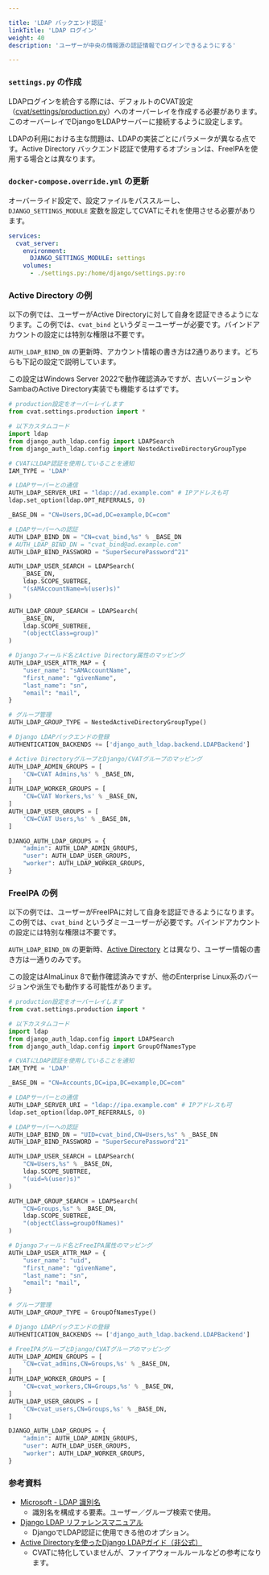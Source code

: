 ```yaml
---

title: 'LDAP バックエンド認証'
linkTitle: 'LDAP ログイン'
weight: 40
description: 'ユーザーが中央の情報源の認証情報でログインできるようにする'

---
```


### `settings.py` の作成

LDAPログインを統合する際には、デフォルトのCVAT設定（[cvat/settings/production.py](https://github.com/cvat-ai/cvat/blob/develop/cvat/settings/production.py)）へのオーバーレイを作成する必要があります。このオーバーレイでDjangoをLDAPサーバーに接続するように設定します。

LDAPの利用における主な問題は、LDAPの実装ごとにパラメータが異なる点です。Active Directory バックエンド認証で使用するオプションは、FreeIPAを使用する場合とは異なります。

### `docker-compose.override.yml` の更新

オーバーライド設定で、設定ファイルをパススルーし、`DJANGO_SETTINGS_MODULE` 変数を設定してCVATにそれを使用させる必要があります。

```yml
services:
  cvat_server:
    environment:
      DJANGO_SETTINGS_MODULE: settings
    volumes:
      - ./settings.py:/home/django/settings.py:ro
```

### Active Directory の例

以下の例では、ユーザーがActive Directoryに対して自身を認証できるようになります。この例では、`cvat_bind` というダミーユーザーが必要です。バインドアカウントの設定には特別な権限は不要です。

`AUTH_LDAP_BIND_DN` の更新時、アカウント情報の書き方は2通りあります。どちらも下記の設定で説明しています。

この設定はWindows Server 2022で動作確認済みですが、古いバージョンやSambaのActive Directory実装でも機能するはずです。

```py
# production設定をオーバーレイします
from cvat.settings.production import *

# 以下カスタムコード
import ldap
from django_auth_ldap.config import LDAPSearch
from django_auth_ldap.config import NestedActiveDirectoryGroupType

# CVATにLDAP認証を使用していることを通知
IAM_TYPE = 'LDAP'

# LDAPサーバーとの通信
AUTH_LDAP_SERVER_URI = "ldap://ad.example.com" # IPアドレスも可
ldap.set_option(ldap.OPT_REFERRALS, 0)

_BASE_DN = "CN=Users,DC=ad,DC=example,DC=com"

# LDAPサーバーへの認証
AUTH_LDAP_BIND_DN = "CN=cvat_bind,%s" % _BASE_DN
# AUTH_LDAP_BIND_DN = "cvat_bind@ad.example.com"
AUTH_LDAP_BIND_PASSWORD = "SuperSecurePassword^21"

AUTH_LDAP_USER_SEARCH = LDAPSearch(
    _BASE_DN,
    ldap.SCOPE_SUBTREE,
    "(sAMAccountName=%(user)s)"
)

AUTH_LDAP_GROUP_SEARCH = LDAPSearch(
    _BASE_DN,
    ldap.SCOPE_SUBTREE,
    "(objectClass=group)"
)

# Djangoフィールド名とActive Directory属性のマッピング
AUTH_LDAP_USER_ATTR_MAP = {
    "user_name": "sAMAccountName",
    "first_name": "givenName",
    "last_name": "sn",
    "email": "mail",
}

# グループ管理
AUTH_LDAP_GROUP_TYPE = NestedActiveDirectoryGroupType()

# Django LDAPバックエンドの登録
AUTHENTICATION_BACKENDS += ['django_auth_ldap.backend.LDAPBackend']

# Active DirectoryグループとDjango/CVATグループのマッピング
AUTH_LDAP_ADMIN_GROUPS = [
    'CN=CVAT Admins,%s' % _BASE_DN,
]
AUTH_LDAP_WORKER_GROUPS = [
    'CN=CVAT Workers,%s' % _BASE_DN,
]
AUTH_LDAP_USER_GROUPS = [
    'CN=CVAT Users,%s' % _BASE_DN,
]

DJANGO_AUTH_LDAP_GROUPS = {
    "admin": AUTH_LDAP_ADMIN_GROUPS,
    "user": AUTH_LDAP_USER_GROUPS,
    "worker": AUTH_LDAP_WORKER_GROUPS,
}
```

### FreeIPA の例

以下の例では、ユーザーがFreeIPAに対して自身を認証できるようになります。この例では、`cvat_bind` というダミーユーザーが必要です。バインドアカウントの設定には特別な権限は不要です。

`AUTH_LDAP_BIND_DN` の更新時、[Active Directory](#active-directory-example) とは異なり、ユーザー情報の書き方は一通りのみです。

この設定はAlmaLinux 8で動作確認済みですが、他のEnterprise Linux系のバージョンや派生でも動作する可能性があります。

```py
# production設定をオーバーレイします
from cvat.settings.production import *

# 以下カスタムコード
import ldap
from django_auth_ldap.config import LDAPSearch
from django_auth_ldap.config import GroupOfNamesType

# CVATにLDAP認証を使用していることを通知
IAM_TYPE = 'LDAP'

_BASE_DN = "CN=Accounts,DC=ipa,DC=example,DC=com"

# LDAPサーバーとの通信
AUTH_LDAP_SERVER_URI = "ldap://ipa.example.com" # IPアドレスも可
ldap.set_option(ldap.OPT_REFERRALS, 0)

# LDAPサーバーへの認証
AUTH_LDAP_BIND_DN = "UID=cvat_bind,CN=Users,%s" % _BASE_DN
AUTH_LDAP_BIND_PASSWORD = "SuperSecurePassword^21"

AUTH_LDAP_USER_SEARCH = LDAPSearch(
    "CN=Users,%s" % _BASE_DN,
    ldap.SCOPE_SUBTREE,
    "(uid=%(user)s)"
)

AUTH_LDAP_GROUP_SEARCH = LDAPSearch(
    "CN=Groups,%s" % _BASE_DN,
    ldap.SCOPE_SUBTREE,
    "(objectClass=groupOfNames)"
)

# Djangoフィールド名とFreeIPA属性のマッピング
AUTH_LDAP_USER_ATTR_MAP = {
    "user_name": "uid",
    "first_name": "givenName",
    "last_name": "sn",
    "email": "mail",
}

# グループ管理
AUTH_LDAP_GROUP_TYPE = GroupOfNamesType()

# Django LDAPバックエンドの登録
AUTHENTICATION_BACKENDS += ['django_auth_ldap.backend.LDAPBackend']

# FreeIPAグループとDjango/CVATグループのマッピング
AUTH_LDAP_ADMIN_GROUPS = [
    'CN=cvat_admins,CN=Groups,%s' % _BASE_DN,
]
AUTH_LDAP_WORKER_GROUPS = [
    'CN=cvat_workers,CN=Groups,%s' % _BASE_DN,
]
AUTH_LDAP_USER_GROUPS = [
    'CN=cvat_users,CN=Groups,%s' % _BASE_DN,
]

DJANGO_AUTH_LDAP_GROUPS = {
    "admin": AUTH_LDAP_ADMIN_GROUPS,
    "user": AUTH_LDAP_USER_GROUPS,
    "worker": AUTH_LDAP_WORKER_GROUPS,
}
```

### 参考資料
- [Microsoft - LDAP 識別名](https://docs.microsoft.com/en-us/previous-versions/windows/desktop/ldap/distinguished-names)
  - 識別名を構成する要素。ユーザー／グループ検索で使用。
- [Django LDAP リファレンスマニュアル](https://django-auth-ldap.readthedocs.io/en/latest/reference.html)
  - DjangoでLDAP認証に使用できる他のオプション。
- [Active Directoryを使ったDjango LDAPガイド（非公式）](https://techexpert.tips/django/django-ldap-authentication-active-directory)
  - CVATに特化していませんが、ファイアウォールルールなどの参考になります。